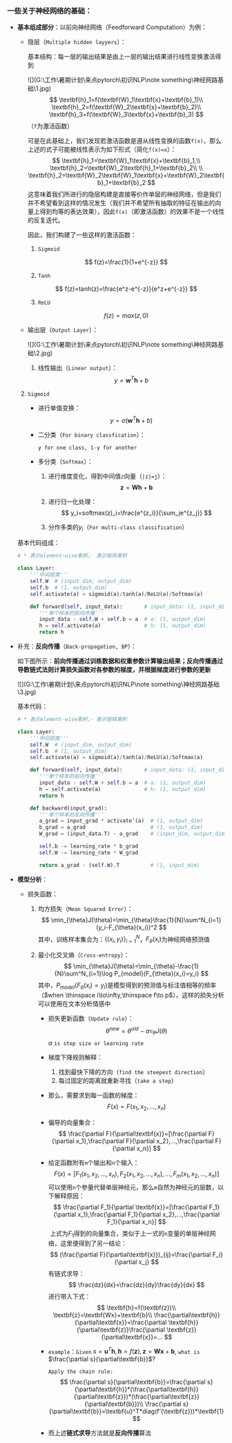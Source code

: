 ### 一些关于神经网络的基础：

+ **基本组成部分**：以前向神经网络（Feedforward Computation）为例：

  + 隐层（`Multiple hidden layyers`）：

    基本结构：每一层的输出结果是由上一层的输出结果进行线性变换激活得到

    ![](G:\工作\暑期计划\来点pytorch\初识NLP\note something\神经网路基础\1.jpg)
    $$
    \textbf{h}_1=f(\textbf{W}_1\textbf{x}+\textbf{b}_1)\\
    \textbf{h}_2=f(\textbf{W}_2\textbf{x}+\textbf{b}_2)\\
    \textbf{h}_3=f(\textbf{W}_3\textbf{x}+\textbf{b}_3)
    $$
    （`f`为激活函数）

    可是在此基础上，我们发现若激活函数是遵从线性变换的函数`f(x)`，那么上述的式子可能被线性表示为如下形式（简化`f(x)=x`）：
    $$
    \textbf{h}_1=\textbf{W}_1\textbf{x}+\textbf{b}_1,\\
    \textbf{h}_2=\textbf{W}_2\textbf{h}_1+\textbf{b}_2\\
    \\
    \textbf{h}_2=\textbf{W}_2\textbf{W}_1\textbf{x}+\textbf{W}_2\textbf{b}_1+\textbf{b}_2
    $$
    这意味着我们所进行的隐层构建是直接等价作单层的神经网络，但是我们并不希望看到这样的情况发生（我们并不希望所有抽取的特征在输出的向量上得到均等的表达效果），因此`f(x)`（即激活函数）的效果不是一个线性的反复迭代。

    因此，我们构建了一些这样的激活函数：

    1. `Sigmoid`

    $$
    f(z)=\frac{1}{1+e^{-z}}
    $$

    2. `Tanh`

    $$
    f(z)=tanh(z)=\frac{e^z-e^{-z}}{e^z+e^{-z}}
    $$

    3. `ReLU`

    $$
    f(z)=max(z,0)
    $$

  + 输出层（`Output Layer`）：

    ![](G:\工作\暑期计划\来点pytorch\初识NLP\note something\神经网路基础\2.jpg)

    1. 线性输出（`Linear output`）：
       $$
       y=\textbf{w}^T\textbf{h}+b
       $$
       
  2. `Sigmoid`
    
     + 进行单值变换：
         $$
         y=\sigma(\textbf{w}^T\textbf{h}+b)
         $$
      
     + 二分类（`For binary classfication`）：
      
       `y for one class, 1-y for another`
      
     + 多分类（`Softmax`）：
      
       1. 进行维度变化，得到中间值`z`向量（`|z|=j`）：
            $$
            \textbf{z}=\textbf{W}\textbf{h}+\textbf{b}
            $$
      
       2. 进行归一化处理：
            $$
            y_i=softmax(z)_i=\frac{e^{z_i}}{\sum_je^{z_j}}
            $$
      
       3. 分作多类的$y_i$（`For multi-class classification`）
  
  基本代码组成：
  
  ```python
  # * 表示element-wise乘积，· 表示矩阵乘积
  
  class Layer:
      '''中间层类'''
      self.W  # (input_dim, output_dim)
      self.b  # (1, output_dim)
      self.activate(a) = sigmoid(a)/tanh(a)/ReLU(a)/Softmax(a)
  
      def forward(self, input_data):       # input_data: (1, input_dim)
         '''单个样本的前向传播'''
         input_data · self.W + self.b = a  # a: (1, output_dim)
         h = self.activate(a)              # h: (1, output_dim)
         return h
  ```
  
  

+ 补充：**反向传播**（`Back-propagation, BP`）：

  如下图所示：**前向传播通过训练数据和权重参数计算输出结果；反向传播通过导数链式法则计算损失函数对各参数的梯度，并根据梯度进行参数的更新**

  ![](G:\工作\暑期计划\来点pytorch\初识NLP\note something\神经网路基础\3.jpg)

  基本代码：

  ```python
  # * 表示element-wise乘积，· 表示矩阵乘积
  
  class Layer:
      '''中间层类'''
      self.W  # (input_dim, output_dim)
      self.b  # (1, output_dim)
      self.activate(a) = sigmoid(a)/tanh(a)/ReLU(a)/Softmax(a)
  
      def forward(self, input_data):       # input_data: (1, input_dim)
         '''单个样本的前向传播'''
         input_data · self.W + self.b = a  # a: (1, output_dim)
         h = self.activate(a)              # h: (1, output_dim)
         return h
  
      def backward(input_grad):
         '''单个样本的反向传播'''
         a_grad = input_grad * activate’(a)  # (1, output_dim)
         b_grad = a_grad                     # (1, output_dim)
         W_grad = (input_data.T) · a_grad    # (input_dim, output_dim)
  
         self.b -= learning_rate * b_grad 
         self.W -= learning_rate * W_grad
  
         return a_grad · (self.W).T          # (1, input_dim)
  ```

  

+ **模型分析**：

  + 损失函数：

    1. 均方损失（`Mean Squared Error`）：
       $$
       \min_{\theta}J(\theta)=\min_{\theta}\frac{1}{N}\sum^N_{i=1}(y_i-F_{\theta}(x_i))^2
       $$
       其中，训练样本集合为：$\{(x_i,y_i)\}^N_{i=1}$，$F_{\theta}(x_i)$为神经网络预测值

    2. 最小化交叉熵（`Cross-entropy`）：
       $$
       \min_{\theta}J(\theta)=\min_{\theta}-\frac{1}{N}\sum^N_{i=1}\log P_{model}(F_{\theta}(x_i)=y_i)
       $$
       其中，$P_{model}(F_{\theta}(x_i)=y_i)$是模型得到的预测值与标注值相等的频率（$when \thinspace i\to\infty,\thinspace f\to p$），这样的损失分析可以使用在文本分析情感中

       + 损失更新函数（`Update rule`）：
         $$
         \theta^{new}=\theta^{old}-\alpha\triangledown_{\theta}J(\theta)
         $$
         $\alpha$ `is step size or learning rate`
       
       + 梯度下降规则解释：
       
         1. 找到最快下降的方向（`find the steepest direction`）
         2. 每过固定的距离就重新寻找（`take a step`）
       
       + 那么，需要求到每一函数的梯度：
         $$
         F(x)=F(x_1,x_2,...,x_n)
         $$
       
       + 偏导的向量集合：
         $$
         \frac{\partial F}{\partial\textbf{x}}=[\frac{\partial F}{\partial x_1},\frac{\partial F}{\partial x_2},...,\frac{\partial F}{\partial x_n}]
         $$
       
       + 给定函数附有`m`个输出和`n`个输入：
         $$
         F(x)=[F_1(x_1,x_2,...,x_n),F_2(x_1,x_2,...,x_n),...,F_m(x_1,x_2,...,x_n)]
         $$
         可以使用`n`个参量代替单层神经元，那么`m`自然为神经元的层数，以下解释原因：
         $$
         \frac{\partial F_1}{\partial \textbf{x}}=[\frac{\partial F_1}{\partial x_1},\frac{\partial F_1}{\partial x_2},...,\frac{\partial F_1}{\partial x_n}]
         $$
         ​	上式为$F_1$得到的向量集合，类似于上一式的`n`变量的单层神经网络，这里便得到了另一结论：
         $$
         (\frac{\partial F}{\partial\textbf{x}})_{ij}=\frac{\partial F_i}{\partial x_j}
         $$
         有链式求导：
         $$
         \frac{dz}{dx}=\frac{dz}{dy}\frac{dy}{dx}
         $$
         进行带入下式：
         $$
         \textbf{h}=f(\textbf{z})\\
         \textbf{z}=\textbf{Wx}+\textbf{b}\\
         \frac{\partial\textbf{h}}{\partial\textbf{x}}=\frac{\partial \textbf{h}}{\partial\textbf{z}}\frac{\partial \textbf{z}}{\partial\textbf{x}}=...
         $$
       
       + `example`：`Given` $s=\textbf{u}^T\textbf{h},\textbf{h}=f(\textbf{z}),\textbf{z}=\textbf{Wx}+\textbf{b}$, `what is` $\frac{\partial s}{\partial\textbf{b}}$?
       
         `Apply the chain rule:`
         $$
         \frac{\partial s}{\partial\textbf{b}}=\frac{\partial s}{\partial\textbf{h}}*(\frac{\partial\textbf{h}}{\partial\textbf{z}})*(\frac{\partial\textbf{z}}{\partial\textbf{b}})\\
         \frac{\partial s}{\partial\textbf{b}}=\textbf{u}^T*diag(f'(\textbf{z}))*\textbf{1}
         $$
       
       + 而上述**链式求导**方法就是**反向传播**算法

